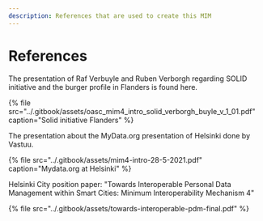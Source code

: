 ```yaml
---
description: References that are used to create this MIM
---
```


# References

The presentation of Raf Verbuyle and Ruben Verborgh regarding SOLID initiative and the burger profile in Flanders is found here.

{% file src="../.gitbook/assets/oasc\_mim4\_intro\_solid\_verborgh\_buyle\_v\_1\_01.pdf" caption="Solid initiative Flanders" %}

The presentation about the MyData.org presentation of Helsinki done by Vastuu.

{% file src="../.gitbook/assets/mim4-intro-28-5-2021.pdf" caption="Mydata.org at Helsinki" %}

Helsinki City position paper: "Towards Interoperable Personal Data Management within Smart Cities: Minimum Interoperability Mechanism 4"

{% file src="../.gitbook/assets/towards-interoperable-pdm-final.pdf" %}

